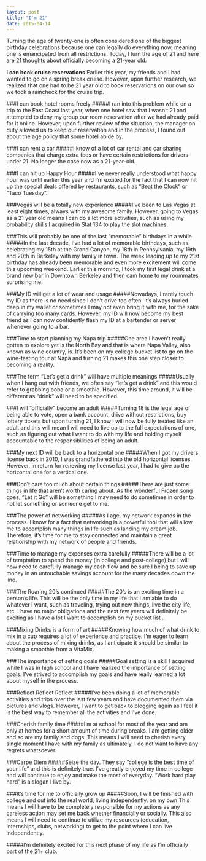 ```yaml
---
layout: post
title: "I'm 21"
date: 2015-04-14
---
```

Turning the age of twenty-one is often considered one of the biggest birthday celebrations because one can legally do everything now, meaning one is emancipated from all restrictions. Today, I turn the age of 21 and here are 21 thoughts about officially becoming a 21-year old.

**I can book cruise reservations**
Earlier this year, my friends and I had wanted to go on a spring break cruise. However, upon further research, we realized that one had to be 21 year old to book reservations on our own so we took a raincheck for the cruise trip.

###I can book hotel rooms freely
#####I ran into this problem while on a trip to the East Coast last year, when one hotel saw that I wasn’t 21 and attempted to deny my group our room reservation after we had already paid for it online. However, upon further review of the situation, the manager on duty allowed us to keep our reservation and in the process, I found out about the age policy that some hotel abide by.

###I can rent a car
#####I know of a lot of car rental and car sharing companies that charge extra fees or have certain restrictions for drivers under 21. No longer the case now as a 21-year-old.

###I can hit up Happy Hour
#####I’ve never really understood what happy hour was until earlier this year and I’m excited for the fact that I can now hit up the special deals offered by restaurants, such as “Beat the Clock” or “Taco Tuesday”.

###Vegas will be a totally new experience
#####I’ve been to Las Vegas at least eight times, always with my awesome family. However, going to Vegas as a 21 year old means I can do a lot more activities, such as using my probability skills I acquired in Stat 134 to play the slot machines.

###This will probably be one of the last “memorable” birthdays in a while
#####In the last decade, I’ve had a lot of memorable birthdays, such as celebrating my 15th at the Grand Canyon, my 18th in Pennsylvania, my 19th and 20th in Berkeley with my family in town. The week leading up to my 21st birthday has already been memorable and even more excitement will come this upcoming weekend. Earlier this morning, I took my first legal drink at a brand new bar in Downtown Berkeley and then cam home to my roommates surprising me.

###My ID will get a lot of wear and usage
#####Nowadays, I rarely touch my ID as there is no need since I don’t drive too often. It’s always buried deep in my wallet or sometimes I may not even bring it with me, for the sake of carrying too many cards. However, my ID will now become my best friend as I can now confidently flash my ID at a bartender or server whenever going to a bar.

###Time to start planning my Napa trip
#####One area I haven’t really gotten to explore yet is the North Bay and that is where Napa Valley, also known as wine country, is. It’s been on my college bucket list to go on the wine-tasting tour at Napa and turning 21 makes this one step closer to becoming a reality.

###The term “Let’s get a drink” will have multiple meanings
#####Usually when I hang out with friends, we often say “let’s get a drink” and this would refer to grabbing boba or a smoothie. However, this time around, it will be different as “drink” will need to be specified.

###I will “officially” become an adult
#####Turning 18 is the legal age of being able to vote, open a bank account, drive without restrictions, buy lottery tickets but upon turning 21, I know I will now be fully treated like an adult and this will mean I will need to live up to the full expectations of one, such as figuring out what I want to do with my life and holding myself accountable to the responsibilities of being an adult.

###My next ID will be back to a horizontal one
#####When I got my drivers license back in 2010, I was grandfathered into the old horizontal licenses. However, in return for renewing my license last year, I had to give up the horizontal one for a vertical one.

###Don’t care too much about certain things
#####There are just some things in life that aren’t worth caring about. As the wonderful Frozen song goes, “Let it Go” will be something I may need to do sometimes in order to not let something or someone get to me.

###The power of networking
#####As I age, my network expands in the process. I know for a fact that networking is a powerful tool that will allow me to accomplish many things in life such as landing my dream job. Therefore, it’s time for me to stay connected and maintain a great relationship with my network of people and friends.

###Time to manage my expenses extra carefully
#####There will be a lot of temptation to spend the money (in college and post-college) but I will now need to carefully manage my cash flow and be sure I being to save up money in an untouchable savings account for the many decades down the line.

###The Roaring 20’s continued
#####The 20’s is an exciting time in a person’s life. This will be the only time in my life that I am able to do whatever I want, such as traveling, trying out new things, live the city life, etc. I have no major obligations and the next few years will definitely be exciting as I have a lot I want to accomplish on my bucket list .

###Mixing Drinks is a form of art
#####Knowing how much of what drink to mix in a cup requires a lot of experience and practice. I’m eager to learn about the process of mixing drinks, as I anticipate it should be similar to making a smoothie from a VitaMix.

###The importance of setting goals
#####Goal setting is a skill I acquired while I was in high school and I have realized the importance of setting goals. I’ve strived to accomplish my goals and have really learned a lot about myself in the process.

###Reflect Reflect Reflect
#####I’ve been doing a lot of memorable activities and trips over the last few years and have documented them via pictures and vlogs. However, I want to get back to blogging again as I feel it is the best way to remember all the activities and I’ve done.

###Cherish family time
#####I’m at school for most of the year and am only at homes for a short amount of time during breaks. I am getting older and so are my family and dogs. This means I will need to cherish every single moment I have with my family as ultimately, I do not want to have any regrets whatsoever.

###Carpe Diem
#####Seize the day. They say “college is the best time of your life” and this is definitely true. I’ve greatly enjoyed my time in college and will continue to enjoy and make the most of everyday. “Work hard play hard” is a slogan I live by.

###It’s time for me to officially grow up
#####Soon, I will be finished with college and out into the real world, living independently. on my own This means I will have to be completely responsible for my actions as any careless action may set me back whether financially or socially. This also means I will need to continue to utilize my resources (education, internships, clubs, networking) to get to the point where I can live independently.

#####I’m definitely excited for this next phase of my life as I’m officially part of the 21+ club.